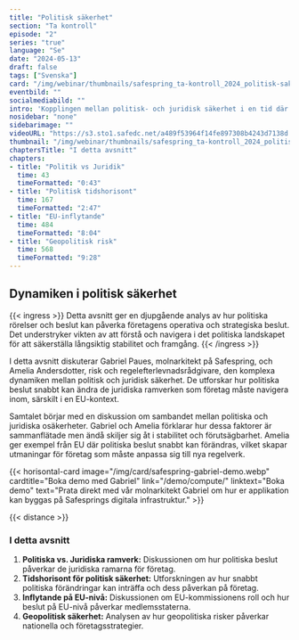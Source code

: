 ```yaml
---
title: "Politisk säkerhet"
section: "Ta kontroll"
episode: "2"
series: "true"
language: "Se"
date: "2024-05-13"
draft: false
tags: ["Svenska"]
card: "/img/webinar/thumbnails/safespring_ta-kontroll_2024_politisk-sakerhet.jpg"
eventbild: ""
socialmediabild: ""
intro: 'Kopplingen mellan politisk- och juridisk säkerhet i en tid där förändringstakten är hög.'
nosidebar: "none"
sidebarimage: ""
videoURL: "https://s3.sto1.safedc.net/a489f53964f14fe897308b4243d7138d:processedvideos/safespring_ta-kontroll_2024_politisk-sakerhet_final/master.m3u8"
thumbnail: "/img/webinar/thumbnails/safespring_ta-kontroll_2024_politisk-sakerhet.jpg"
chaptersTitle: "I detta avsnitt"
chapters:
- title: "Politik vs Juridik"
  time: 43
  timeFormatted: "0:43"
- title: "Politisk tidshorisont"
  time: 167
  timeFormatted: "2:47"
- title: "EU-inflytande"
  time: 484
  timeFormatted: "8:04"
- title: "Geopolitisk risk"
  time: 568
  timeFormatted: "9:28"
---
```



## Dynamiken i politisk säkerhet

{{< ingress >}}
Detta avsnitt ger en djupgående analys av hur politiska rörelser och beslut kan påverka företagens operativa och strategiska beslut. Det understryker vikten av att förstå och navigera i det politiska landskapet för att säkerställa långsiktig stabilitet och framgång.
{{< /ingress >}}

I detta avsnitt diskuterar Gabriel Paues, molnarkitekt på Safespring, och Amelia Andersdotter, risk och regelefterlevnads­rådgivare, den komplexa dynamiken mellan politisk och juridisk säkerhet. De utforskar hur politiska beslut snabbt kan ändra de juridiska ramverken som företag måste navigera inom, särskilt i en EU-kontext.

Samtalet börjar med en diskussion om sambandet mellan politiska och juridiska osäkerheter. Gabriel och Amelia förklarar hur dessa faktorer är sammanflätade men ändå skiljer sig åt i stabilitet och förutsägbarhet. Amelia ger exempel från EU där politiska beslut snabbt kan förändras, vilket skapar utmaningar för företag som måste anpassa sig till nya regelverk.

{{< horisontal-card image="/img/card/safespring-gabriel-demo.webp" cardtitle="Boka demo med Gabriel" link="/demo/compute/" linktext="Boka demo" text="Prata direkt med vår molnarkitekt Gabriel om hur er applikation kan byggas på Safesprings digitala infrastruktur." >}}

{{< distance >}}

### I detta avsnitt
1. **Politiska vs. Juridiska ramverk:** Diskussionen om hur politiska beslut påverkar de juridiska ramarna för företag.
2. **Tidshorisont för politisk säkerhet:** Utforskningen av hur snabbt politiska förändringar kan inträffa och dess påverkan på företag.
3. **Inflytande på EU-nivå:** Diskussionen om EU-kommissionens roll och hur beslut på EU-nivå påverkar medlemsstaterna.
4. **Geopolitisk säkerhet:** Analysen av hur geopolitiska risker påverkar nationella och företagsstrategier.



